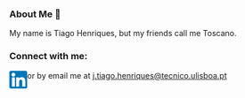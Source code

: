### About Me 👋

My name is Tiago Henriques, but my friends call me Toscano.



### Connect with me:

[<img align="left" alt="my linkedin" width="32px" src="https://github.com/Toscan0/Toscan0/blob/main/icons/linkedin.png"/>][linkedin]

or by email me at j.tiago.henriques@tecnico.ulisboa.pt



<!--
**Toscan0/Toscan0** is a ✨ _special_ ✨ repository because its `README.md` (this file) appears on your GitHub profile.

Here are some ideas to get you started:

- 🔭 I’m currently working on ...
- 🌱 I’m currently learning ...
- 👯 I’m looking to collaborate on ...
- 🤔 I’m looking for help with ...
- 💬 Ask me about ...
- 📫 How to reach me: ...
- 😄 Pronouns: ...
- ⚡ Fun fact: ...
-->


[linkedin]: https://www.linkedin.com/in/tiago-henriques-638252132/

